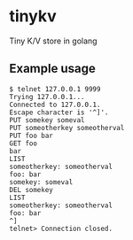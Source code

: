 # tinykv
Tiny K/V store in golang

## Example usage
```
$ telnet 127.0.0.1 9999
Trying 127.0.0.1...
Connected to 127.0.0.1.
Escape character is '^]'.
PUT somekey someval   
PUT someotherkey someotherval
PUT foo bar
GET foo
bar
LIST
someotherkey: someotherval
foo: bar
somekey: someval
DEL somekey
LIST
someotherkey: someotherval
foo: bar
^]
telnet> Connection closed.
```

